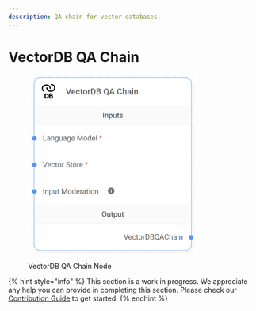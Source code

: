 ```yaml
---
description: QA chain for vector databases.
---
```


# VectorDB QA Chain

<figure><img src="../../../.gitbook/assets/image (41).png" alt="" width="339"><figcaption><p>VectorDB QA Chain Node</p></figcaption></figure>

{% hint style="info" %}
This section is a work in progress. We appreciate any help you can provide in completing this section. Please check our [Contribution Guide](broken-reference) to get started.
{% endhint %}
